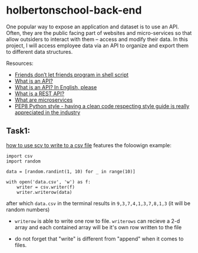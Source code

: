 # holbertonschool-back-end
One popular way to expose an application and dataset is to use an API. Often, they are the public facing part of websites and micro-services so that allow outsiders to interact with them – access and modify their data. In this project, I will access employee data via an API to organize and export them to different data structures. 

Resources:

* [Friends don’t let friends program in shell script](https://www.turnkeylinux.org/blog/friends-dont-let-friends-program-shell-script)
* [What is an API?](https://www.webopedia.com/definitions/api/)
* [What is an API? In English, please](https://www.freecodecamp.org/news/what-is-an-api-in-english-please-b880a3214a82/)
* [What is a REST API?](https://www.sitepoint.com/rest-api/)
* [What are microservices](https://smartbear.com/learn/api-design/microservices/)
* [PEP8 Python style - having a clean code respecting style guide is really appreciated in the industry](https://peps.python.org/pep-0008/)

## Task1:

[how to use scv to write to a csv file](https://stackoverflow.com/questions/45549424/exporting-python-output-into-csv-or-text-file-beginner) features the foloowign example:

```
import csv
import random

data = [random.randint(1, 10) for _ in range(10)]

with open('data.csv', 'w') as f:
    writer = csv.writer(f)
    writer.writerow(data)

```
after which `data.csv` in  the terminal results in `9,3,7,4,1,3,7,8,1,3` (it will be random numbers)

* `writerow` is able to write one row to file. `writerows` can recieve a 2-d array and each contained array will be it's own row written to the file

* do not forget that "write" is different from "append" when it comes to files.

